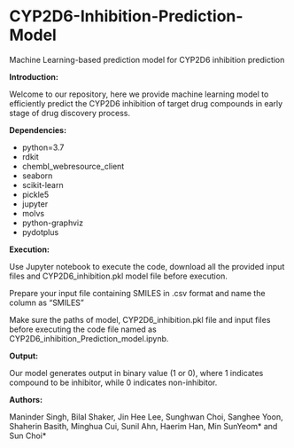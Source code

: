 # CYP2D6-Inhibition-Prediction-Model
Machine Learning-based prediction model for CYP2D6 inhibition prediction

**Introduction:**

Welcome to our repository, here we provide machine learning model to efficiently predict the CYP2D6 inhibition of target drug compounds in early stage of drug discovery process. 

**Dependencies:**

  - python=3.7
  - rdkit
  - chembl_webresource_client
  - seaborn
  - scikit-learn
  - pickle5
  - jupyter
  - molvs
  - python-graphviz
  - pydotplus


**Execution:**

Use Jupyter notebook to execute the code, download all the provided input files and CYP2D6_inhibition.pkl model file before execution.

Prepare your input file containing SMILES in .csv format and name the column as “SMILES”

Make sure the paths of model, CYP2D6_inhibition.pkl file and input files before executing the code file named as CYP2D6_inhibition_Prediction_model.ipynb.

**Output:**

Our model generates output in binary value (1 or 0), where 1 indicates compound to be inhibitor, while 0 indicates non-inhibitor.

**Authors:** 

Maninder Singh, Bilal Shaker, Jin Hee Lee, Sunghwan Choi, Sanghee Yoon, Shaherin Basith, Minghua Cui, Sunil Ahn, Haerim Han, Min SunYeom* and Sun Choi*
